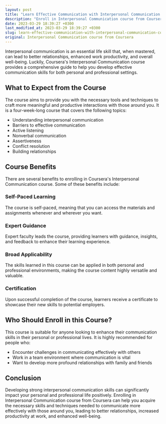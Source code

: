 ```yaml
---
layout: post
title: "Learn Effective Communication with Interpersonal Communication Course from Coursera"
description: "Enroll in Interpersonal Communication course from Coursera, a comprehensive guide to enhance your communication skills in both personal and professional lives."
date: 2023-03-29 18:39:27 +0300
last_modified_at: 2023-03-29 18:39:27 +0300
slug: learn-effective-communication-with-interpersonal-communication-course-from-coursera
original: Interpersonal Communication course from Coursera
---
```

Interpersonal communication is an essential life skill that, when mastered, can lead to better relationships, enhanced work productivity, and overall well-being. Luckily, Coursera's Interpersonal Communication course provides a comprehensive guide to help you develop effective communication skills for both personal and professional settings.

## What to Expect from the Course

The course aims to provide you with the necessary tools and techniques to craft more meaningful and productive interactions with those around you. It is a four-week-long course that covers the following topics:

- Understanding interpersonal communication
- Barriers to effective communication
- Active listening
- Nonverbal communication
- Assertiveness
- Conflict resolution
- Building relationships

## Course Benefits

There are several benefits to enrolling in Coursera's Interpersonal Communication course. Some of these benefits include:

### Self-Paced Learning

The course is self-paced, meaning that you can access the materials and assignments whenever and wherever you want.

### Expert Guidance

Expert faculty leads the course, providing learners with guidance, insights, and feedback to enhance their learning experience.

### Broad Applicability

The skills learned in this course can be applied in both personal and professional environments, making the course content highly versatile and valuable.

### Certification

Upon successful completion of the course, learners receive a certificate to showcase their new skills to potential employers.

## Who Should Enroll in this Course?

This course is suitable for anyone looking to enhance their communication skills in their personal or professional lives. It is highly recommended for people who:

- Encounter challenges in communicating effectively with others
- Work in a team environment where communication is vital
- Want to develop more profound relationships with family and friends

## Conclusion

Developing strong interpersonal communication skills can significantly impact your personal and professional life positively. Enrolling in Interpersonal Communication course from Coursera can help you acquire the necessary skills and techniques needed to communicate more effectively with those around you, leading to better relationships, increased productivity at work, and enhanced well-being.